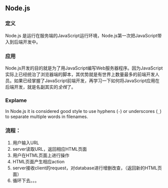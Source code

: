## Node.js

### 定义

Node.js 是运行在服务端的JavaScript运行环境，Node.js第一次把JavaScript带入到后端开发中。



### 应用

Node.js开发的目的就是为了用JavaScript编写Web服务器程序。因为JavaScript实际上已经统治了浏览器端的脚本，其优势就是有世界上数量最多的前端开发人员。如果已经掌握了JavaScript前端开发，再学习一下如何将JavaScript应用在后端开发，就是名副其实的*全栈*了。



### Explame

In Node.js it is considered good style to use hyphens (`-`) or underscores (`_`) to separate multiple words in filenames.



### 流程：

1. 用户输入URL
2. server读取URL，返回相应HTML页面
3. 用户在HTML页面上进行操作
4. HTML页面产生相应action
5. server接收client的request，对database进行增删改查，（返回新的HTML页面）
6. 循环下去。。。

